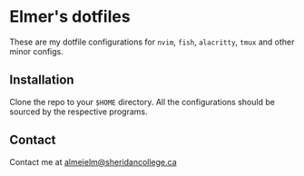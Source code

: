 # Elmer's dotfiles

 These are my dotfile configurations for `nvim`, `fish`, `alacritty`, `tmux` and other minor configs.

 ## Installation

 Clone the repo to your `$HOME` directory. All the configurations should be sourced by the respective programs.

 ## Contact

 Contact me at [almeielm@sheridancollege.ca](almeielm@sheridancollege.ca)
